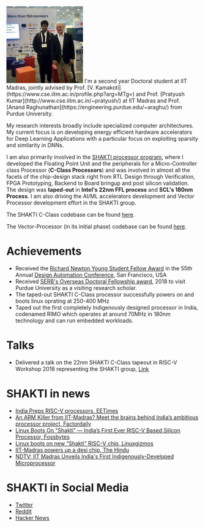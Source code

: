 <img src="./images/logo.jpg" style="width:200px;height:200px; position:left" />
I'm a second year Doctoral student at IIT Madras, jointly advised by Prof. [V. Kamakoti](https://www.cse.iitm.ac.in/profile.php?arg=MTg=) and Prof. [Pratyush Kumar](http://www.cse.iitm.ac.in/~pratyush/) at IIT Madras and Prof. [Anand Raghunathan](https://engineering.purdue.edu/~araghu/) from Purdue University. 

My research interests broadly include specialized computer architectures. My current focus is on developing energy efficient hardware accelerators for Deep Learning Applications with a particular focus on exploiting sparsity and similarity in DNNs.


I am also primarily involved in the [SHAKTI processor program](http://shakti.org.in), where I developed the Floating Point Unit and the peripherals for a Micro-Controller class Processor (**C-Class Processors**) and was involved in almost all the facets of the chip-design stack right from RTL Design through Verification, FPGA Prototyping, Backend to Board bringup and post silicon validation. The design was **taped-out** in **Intel's 22nm FFL process** and **SCL's 180nm Process**. I am also driving the AI/ML accelerators development and Vector Processor development effort in the SHAKTI group. 

The SHAKTI C-Class codebase can be found [here](https://bitbucket.org/casl/c-class).
 
The Vector-Processor (in its initial phase) codebase can be found [here](https://bitbucket.org/casl/shakti_public/src/a07bfad52040965d667df5613b2a280b482d38e0/cores/common_modules/VectorAccel/?at=master).

# [](#header-3)Achievements
* Received the [Richard Newton Young Student Fellow Award](https://dac.com/content/richard-newton-young-student-fellow-program-0) in the 55th Annual [Design Automation Conference](https://dac.com/), San Francisco, USA
* Received [SERB's Overseas Doctoral Fellowship award](http://www.serbonline.in/SERB/ovdf), 2018 to visit Purdue University as a visiting research scholar.
* The taped-out SHAKTI C-Class processor successfully powers on and boots linux oprating at 250-400 MHz
* Taped out the first completely Indigenously designed processor in India, codenamed RIMO which operates at around 70MHz in 180nm technology and can run embedded workloads.

# [](#header-3)Talks
* Delivered a talk on the 22nm SHAKTI C-Class tapeout in RISC-V Workshop
  2018 representing the SHAKTI group, [Link](https://www.youtube.com/watch?v=eVn4tsOLRLg)

# [](#header-3)SHAKTI in news
* [India Preps RISC-V processors, EETimes](https://www.eetimes.com/document.asp?doc_id=1328790&page_number=2)
* [An ARM Killer from IIT-Madras? Meet the brains behind India’s ambitious processor project, Factordaily](https://factordaily.com/india-chip-design-shakti-iit-madras/)
* [Linux Boots On “Shakti” — India’s First Ever RISC-V Based Silicon
  Processor, Fossbytes](https://fossbytes.com/linux-on-shakti-india-risc-v-processor-iitm/)
* [Linux boots on new “Shakti” RISC-V
  chip, Linuxgizmos](http://linuxgizmos.com/linux-boots-on-new-shakti-risc-v-chip/)
* [IIT-Madras powers up a desi
  chip, The Hindu](https://www.thehindu.com/sci-tech/technology/iit-madras-powers-up-a-desi-chip/article24609946.ece)
* [NDTV: IIT Madras Unveils India's First Indigenously-Developed Microprocessor](https://www.ndtv.com/india-news/iit-madras-unveils-indias-first-indigenously-developed-microprocessor-1938349) 

# [](#header-3)SHAKTI in Social Media
* [Twitter](https://twitter.com/ShaktiProcessor/status/1022384131064430593)
* [Reddit](https://www.reddit.com/r/linux/comments/92tvqu/first_silicon_success_on_the_first_tapeout_linux/)
* [Hacker News](https://news.ycombinator.com/item?id=17642872&ref=hvper.com&utm_source=hvper.com&utm_medium=website)

